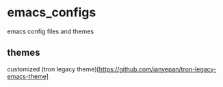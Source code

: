 # emacs_configs
emacs config files and themes

## themes
customized (tron legacy theme)[https://github.com/ianyepan/tron-legacy-emacs-theme]
